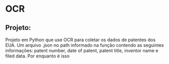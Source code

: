 # OCR
## Projeto:
Projeto em Python que use OCR para coletar os dados de patentes dos EUA. 
Um arquivo .json no path informado na função contendo as seguintes informações: patent number, date of patent, patent title, inventor name e filed data.
Por enquanto é isso


